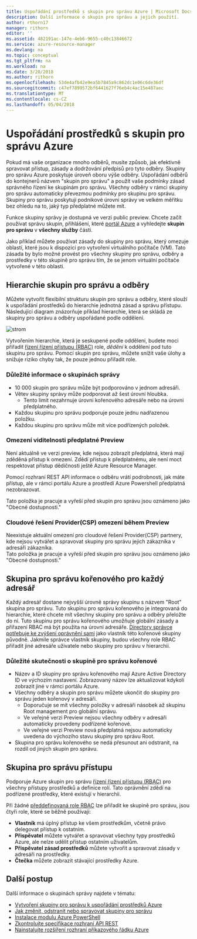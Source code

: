 ```yaml
---
title: Uspořádání prostředků s skupin pro správu Azure | Microsoft Docs
description: Další informace o skupin pro správu a jejich použití.
author: rthorn17
manager: rithorn
editor: ''
ms.assetid: 482191ac-147e-4eb6-9655-c40c13846672
ms.service: azure-resource-manager
ms.devlang: na
ms.topic: conceptual
ms.tgt_pltfrm: na
ms.workload: na
ms.date: 3/20/2018
ms.author: rithorn
ms.openlocfilehash: 53de4afb42e9ea5b7845a9c862dc1e06c6de36df
ms.sourcegitcommit: c47ef7899572bf6441627f76eb4c4ac15e487aec
ms.translationtype: MT
ms.contentlocale: cs-CZ
ms.lasthandoff: 05/04/2018
---
```

# <a name="organize-your-resources-with-azure-management-groups"></a>Uspořádání prostředků s skupin pro správu Azure 

Pokud má vaše organizace mnoho odběrů, musíte způsob, jak efektivně spravovat přístup, zásady a dodržování předpisů pro tyto odběry. Skupiny pro správu Azure poskytuje úroveň oboru výše odběry. Uspořádání odběrů do kontejnerů názvem "skupin pro správu" a použít vaše podmínky zásad správného řízení ke skupinám pro správu. Všechny odběry v rámci skupiny pro správu automaticky převezmou podmínky pro skupinu pro správu. Skupiny pro správu poskytují podnikové úrovni správy ve velkém měřítku bez ohledu na to, jaký typ předplatné můžete mít.

Funkce skupiny správy je dostupná ve verzi public preview. Chcete začít používat správu skupin, přihlášení, které [portál Azure](https://portal.azure.com) a vyhledejte **skupin pro správu** v **všechny služby** části. 

Jako příklad můžete používat zásady do skupiny pro správu, který omezuje oblastí, které jsou k dispozici pro vytvoření virtuálního počítače (VM). Tato zásada by bylo možné provést pro všechny skupiny pro správu, odběry a prostředky v této skupině pro správu tím, že se jenom virtuální počítače vytvořené v této oblasti.

## <a name="hierarchy-of-management-groups-and-subscriptions"></a>Hierarchie skupin pro správu a odběry 

Můžete vytvořit flexibilní strukturu skupin pro správu a odběry, které slouží k uspořádání prostředků do hierarchie jednotná zásad a správu přístupu. Následující diagram znázorňuje příklad hierarchie, která se skládá ze skupiny pro správu a odběry uspořádané podle oddělení.    

![strom](media/management-groups/MG_overview.png)

Vytvořením hierarchie, která je seskupené podle oddělení, budete moci přiřadit [řízení řízení přístupu (RBAC)](../role-based-access-control/overview.md) role, *dědění* k oddělení pod tuto skupinu pro správu. Pomocí skupin pro správu, můžete snížit vaše úlohy a snižuje riziko chyby tak, že pouze jednou přiřadit role. 

### <a name="important-facts-about-management-groups"></a>Důležité informace o skupinách správy
- 10 000 skupin pro správu může být podporováno v jednom adresáři. 
- Větev skupiny správy může podporovat až šest úrovní hloubka.
    - Tento limit nezahrnuje úrovni kořenového adresáře nebo na úrovni předplatného.
- Každou skupinu pro správu podporuje pouze jednu nadřazenou položku.
- Každou skupinu pro správu může mít více podřízených položek. 

### <a name="preview-subscription-visibility-limitation"></a>Omezení viditelnosti předplatné Preview 
Není aktuálně ve verzi preview, kde nejsou zobrazit předplatná, která mají zděděná přístup k omezení. Zdědí přístup k předplatnému, ale není moct respektovat přístup dědičnosti ještě Azure Resource Manager.  

Pomocí rozhraní REST API informace o odběru vrátí podrobnosti, jak máte přístup, ale v rámci portálu Azure a prostředí Azure Powershell předplatná nezobrazovat. 

Tato položka je pracuje a vyřeší před skupin pro správu jsou oznámeno jako "Obecné dostupnosti."  

### <a name="cloud-solution-providercsp-limitation-during-preview"></a>Cloudové řešení Provider(CSP) omezení během Preview 
Neexistuje aktuální omezení pro cloudové řešení Provider(CSP) partnery, kde nejsou vytvářet a spravovat skupiny pro správu jejich zákazníka v adresáři zákazníka.  
Tato položka je pracuje a vyřeší před skupin pro správu jsou oznámeno jako "Obecné dostupnosti."


## <a name="root-management-group-for-each-directory"></a>Skupina pro správu kořenového pro každý adresář

Každý adresář dostane nejvyšší úrovně správy skupinu s názvem "Root" skupina pro správu. Tuto skupinu pro správu kořenového je integrovaná do hierarchie, které chcete mít všechny skupiny pro správu a odběry přeložte do ní. Tuto skupinu pro správu kořenového umožňuje globální zásady a přiřazení RBAC má být použita na úrovni adresáře. [Directory správce potřebuje ke zvýšení oprávnění sami](../role-based-access-control/elevate-access-global-admin.md) jako vlastník této kořenové skupiny původně. Jakmile správce vlastník skupiny, budou všechny role RBAC přiřadit jiné adresáře uživatele nebo skupiny pro správu v hierarchii.  

### <a name="important-facts-about-the-root-management-group"></a>Důležité skutečnosti o skupině pro správu kořenové
- Název a ID skupiny pro správu kořenového mají Azure Active Directory ID ve výchozím nastavení. Zobrazovaný název lze aktualizovat kdykoli zobrazit jiné v rámci portálu Azure. 
- Všechny odběry a skupin pro správu můžete ukončit do skupiny pro správu jeden kořenový v adresáři.  
    - Doporučuje se mít všechny položky v adresáři násobek až skupinu Root management pro globální správu.  
    - Ve veřejné verzi Preview nejsou všechny odběry v adresáři automaticky provedeny podřízené kořenové.   
    - Ve veřejné verzi Preview nová předplatná nejsou automaticky uvedena do výchozího stavu skupiny pro správu Root. 
- Skupina pro správu kořenového se nedá přesunout ani odstranit, na rozdíl od jiných skupin pro správu. 
  
## <a name="management-group-access"></a>Skupina pro správu přístupu

Podporuje Azure skupin pro správu [řízení řízení přístupu (RBAC)](../role-based-access-control/overview.md) pro všechny přístupy prostředků a definice rolí. Tato oprávnění zdědí na podřízené prostředky, které existují v hierarchii.   

Při žádné [předdefinovaná role RBAC](../role-based-access-control/overview.md#built-in-roles) lze přiřadit ke skupině pro správu, jsou čtyři role, které se běžně používají: 
- **Vlastník** má úplný přístup ke všem prostředkům, včetně právo delegovat přístup k ostatním. 
- **Přispěvatel** můžete vytvářet a spravovat všechny typy prostředků Azure, ale nelze udělit přístup ostatním uživatelům.
- **Přispěvatel zásad prostředků** můžete vytvořit a spravovat zásady v adresáři na prostředky.     
- **Čtečka** můžete zobrazit stávající prostředky Azure. 


## <a name="next-steps"></a>Další postup 
Další informace o skupinách správy najdete v tématu: 
- [Vytvoření skupiny pro správu k uspořádání prostředků Azure](management-groups-create.md)
- [Jak změnit, odstranit nebo spravovat skupiny pro správu](management-groups-manage.md)
- [Instalace modulu Azure PowerShell](https://www.powershellgallery.com/packages/AzureRM.ManagementGroups/0.0.1-preview)
- [Zkontrolujte specifikace rozhraní API REST](https://github.com/Azure/azure-rest-api-specs/tree/master/specification/managementgroups/resource-manager/Microsoft.Management/preview/2018-01-01-preview)
- [Nainstalujte rozšíření rozhraní příkazového řádku Azure](https://docs.microsoft.com/cli/azure/extension?view=azure-cli-latest#az_extension_list_available)

